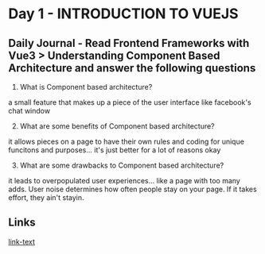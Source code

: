 # Day 1 - INTRODUCTION TO VUEJS

## Daily Journal - Read Frontend Frameworks with Vue3 > Understanding Component Based Architecture and answer the following questions

1. What is Component based architecture?

a small feature that makes up a piece of the user interface like facebook's chat window

2. What are some benefits of Component based architecture?

it allows pieces on a page to have their own rules and coding for unique funcitons and purposes... it's just better for a lot of reasons okay

3. What are some drawbacks to Component based architecture?

it leads to overpopulated user experiences... like a page with too many adds. User noise determines how often people stay on your page. If it takes effort, they ain't stayin.

## Links
<!--some comment-->
[link-text](https://github.com/PaytonMacdonald/mine-monday-vue-playground)